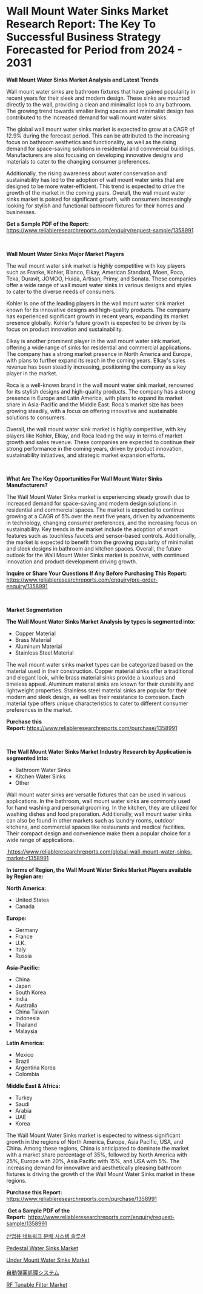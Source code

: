 <p><h1>Wall Mount Water Sinks Market Research Report: The Key To Successful Business Strategy Forecasted for Period from 2024 - 2031</h1></p><p><strong>Wall Mount Water Sinks Market Analysis and Latest Trends</strong></p>
<p><p>Wall mount water sinks are bathroom fixtures that have gained popularity in recent years for their sleek and modern design. These sinks are mounted directly to the wall, providing a clean and minimalist look to any bathroom. The growing trend towards smaller living spaces and minimalist design has contributed to the increased demand for wall mount water sinks.</p><p>The global wall mount water sinks market is expected to grow at a CAGR of 12.9% during the forecast period. This can be attributed to the increasing focus on bathroom aesthetics and functionality, as well as the rising demand for space-saving solutions in residential and commercial buildings. Manufacturers are also focusing on developing innovative designs and materials to cater to the changing consumer preferences.</p><p>Additionally, the rising awareness about water conservation and sustainability has led to the adoption of wall mount water sinks that are designed to be more water-efficient. This trend is expected to drive the growth of the market in the coming years. Overall, the wall mount water sinks market is poised for significant growth, with consumers increasingly looking for stylish and functional bathroom fixtures for their homes and businesses.</p></p>
<p><strong>Get a Sample PDF of the Report:&nbsp;</strong> <a href="https://www.reliableresearchreports.com/enquiry/request-sample/1358991">https://www.reliableresearchreports.com/enquiry/request-sample/1358991</a></p>
<p>&nbsp;</p>
<p><strong>Wall Mount Water Sinks Major Market Players</strong></p>
<p><p>The wall mount water sink market is highly competitive with key players such as Franke, Kohler, Blanco, Elkay, American Standard, Moen, Roca, Teka, Duravit, JOMOO, Huida, Artisan, Primy, and Sonata. These companies offer a wide range of wall mount water sinks in various designs and styles to cater to the diverse needs of consumers.</p><p>Kohler is one of the leading players in the wall mount water sink market known for its innovative designs and high-quality products. The company has experienced significant growth in recent years, expanding its market presence globally. Kohler's future growth is expected to be driven by its focus on product innovation and sustainability.</p><p>Elkay is another prominent player in the wall mount water sink market, offering a wide range of sinks for residential and commercial applications. The company has a strong market presence in North America and Europe, with plans to further expand its reach in the coming years. Elkay's sales revenue has been steadily increasing, positioning the company as a key player in the market.</p><p>Roca is a well-known brand in the wall mount water sink market, renowned for its stylish designs and high-quality products. The company has a strong presence in Europe and Latin America, with plans to expand its market share in Asia-Pacific and the Middle East. Roca's market size has been growing steadily, with a focus on offering innovative and sustainable solutions to consumers.</p><p>Overall, the wall mount water sink market is highly competitive, with key players like Kohler, Elkay, and Roca leading the way in terms of market growth and sales revenue. These companies are expected to continue their strong performance in the coming years, driven by product innovation, sustainability initiatives, and strategic market expansion efforts.</p></p>
<p>&nbsp;</p>
<p><strong>What Are The Key Opportunities For Wall Mount Water Sinks Manufacturers?</strong></p>
<p><p>The Wall Mount Water Sinks market is experiencing steady growth due to increased demand for space-saving and modern design solutions in residential and commercial spaces. The market is expected to continue growing at a CAGR of 5% over the next five years, driven by advancements in technology, changing consumer preferences, and the increasing focus on sustainability. Key trends in the market include the adoption of smart features such as touchless faucets and sensor-based controls. Additionally, the market is expected to benefit from the growing popularity of minimalist and sleek designs in bathroom and kitchen spaces. Overall, the future outlook for the Wall Mount Water Sinks market is positive, with continued innovation and product development driving growth.</p></p>
<p><strong>Inquire or Share Your Questions If Any Before Purchasing This Report:</strong> <a href="https://www.reliableresearchreports.com/enquiry/pre-order-enquiry/1358991">https://www.reliableresearchreports.com/enquiry/pre-order-enquiry/1358991</a></p>
<p>&nbsp;</p>
<p><strong>Market Segmentation</strong></p>
<p><strong>The Wall Mount Water Sinks Market Analysis by types is segmented into:</strong></p>
<p><ul><li>Copper Material</li><li>Brass Material</li><li>Aluminum Material</li><li>Stainless Steel Material</li></ul></p>
<p><p>The wall mount water sinks market types can be categorized based on the material used in their construction. Copper material sinks offer a traditional and elegant look, while brass material sinks provide a luxurious and timeless appeal. Aluminum material sinks are known for their durability and lightweight properties. Stainless steel material sinks are popular for their modern and sleek design, as well as their resistance to corrosion. Each material type offers unique characteristics to cater to different consumer preferences in the market.</p></p>
<p><strong>Purchase this Report:&nbsp;</strong><a href="https://www.reliableresearchreports.com/purchase/1358991">https://www.reliableresearchreports.com/purchase/1358991</a></p>
<p>&nbsp;</p>
<p><strong>The Wall Mount Water Sinks Market Industry Research by Application is segmented into:</strong></p>
<p><ul><li>Bathroom Water Sinks</li><li>Kitchen Water Sinks</li><li>Other</li></ul></p>
<p><p>Wall mount water sinks are versatile fixtures that can be used in various applications. In the bathroom, wall mount water sinks are commonly used for hand washing and personal grooming. In the kitchen, they are utilized for washing dishes and food preparation. Additionally, wall mount water sinks can also be found in other markets such as laundry rooms, outdoor kitchens, and commercial spaces like restaurants and medical facilities. Their compact design and convenience make them a popular choice for a wide range of applications.</p></p>
<p><a href="https://www.reliableresearchreports.com/global-wall-mount-water-sinks-market-r1358991">&nbsp;https://www.reliableresearchreports.com/global-wall-mount-water-sinks-market-r1358991</a></p>
<p><strong>In terms of Region, the Wall Mount Water Sinks Market Players available by Region are:</strong></p>
<p>
    <p> <strong> North America: </strong>
        <ul>
            <li>United States</li>
            <li>Canada</li>
        </ul>
        </p> 
    <p> <strong> Europe: </strong>
        <ul>
            <li>Germany</li>
            <li>France</li>
            <li>U.K.</li>
            <li>Italy</li>
            <li>Russia</li>
        </ul>
        </p> 
    <p> <strong> Asia-Pacific: </strong>
        <ul>
            <li>China</li>
            <li>Japan</li>
            <li>South Korea</li>
            <li>India</li>
            <li>Australia</li>
            <li>China Taiwan</li>
            <li>Indonesia</li>
            <li>Thailand</li>
            <li>Malaysia</li>
        </ul>
        </p> 
    <p> <strong> Latin America: </strong>
        <ul>
            <li>Mexico</li>
            <li>Brazil</li>
            <li>Argentina Korea</li>
            <li>Colombia</li>
        </ul>
        </p> 
    <p> <strong> Middle East & Africa: </strong>
        <ul>
            <li>Turkey</li>
            <li>Saudi</li>
            <li>Arabia</li>
            <li>UAE</li>
            <li>Korea</li>
        </ul>
    </p>
    </p>
<p><p>The Wall Mount Water Sinks market is expected to witness significant growth in the regions of North America, Europe, Asia Pacific, USA, and China. Among these regions, China is anticipated to dominate the market with a market share percentage of 35%, followed by North America with 25%, Europe with 20%, Asia Pacific with 15%, and USA with 5%. The increasing demand for innovative and aesthetically pleasing bathroom fixtures is driving the growth of the Wall Mount Water Sinks market in these regions.</p></p>
<p><strong>Purchase this Report: </strong><a href="https://www.reliableresearchreports.com/purchase/1358991">https://www.reliableresearchreports.com/purchase/1358991</a></p>
<p>&nbsp;<strong>Get a Sample PDF of the Report:&nbsp;&nbsp;</strong><a href="https://www.reliableresearchreports.com/enquiry/request-sample/1358991">https://www.reliableresearchreports.com/enquiry/request-sample/1358991</a></p>
<p><strong></strong></p>
<p><p><a href="https://github.com/DavidCarter19662022/Market-Research-Report-List-1/blob/main/830765581749.md">산업용 네트워크 분배 시스템 솔루션</a></p><p><a href="https://github.com/Alonsoolds3wq1d81czn8rbol/Market-Research-Report-List-2/blob/main/pedestal-water-sinks-market.md">Pedestal Water Sinks Market</a></p><p><a href="https://github.com/KeeganBarrows2023/Market-Research-Report-List-1/blob/main/under-mount-water-sinks-market.md">Under Mount Water Sinks Market</a></p><p><a href="https://github.com/MacyOrn/Market-Research-Report-List-1/blob/main/981530889117.md">自動弾薬処理システム</a></p><p><a href="https://issuu.com/reportprime-2/docs/rf-tunable-filter-market-size-2030.pptx">RF Tunable Filter Market</a></p></p>